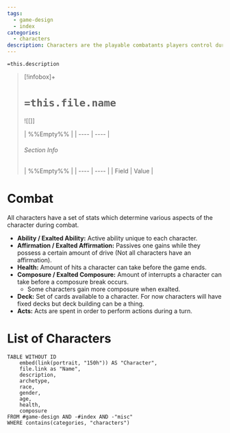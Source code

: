 ```yaml
---
tags:
  - game-design
  - index
categories:
  - characters
description: Characters are the playable combatants players control during battles. Each possesses a distinct set of advantages, allowing for strategic play and potentially dominating the fight.
---
```

`=this.description`

> [!infobox]+
> # `=this.file.name`
> ![[]]
> 
> | %%Empty%% |
> | ---- | ---- |
> ###### Section Info
> | %%Empty%% |
> | ---- | ---- |
> | Field | Value |

# 
# Combat

All characters have a set of stats which determine various aspects of the character during combat.

- **Ability / Exalted Ability:** Active ability unique to each character.
- **Affirmation / Exalted Affirmation:** Passives one gains while they possess a certain amount of drive (Not all characters have an affirmation).
- **Health:** Amount of hits a character can take before the game ends.
- **Composure / Exalted Composure:** Amount of interrupts a character can take before a composure break occurs.
	- Some characters gain more composure when exalted.
- **Deck:** Set of cards available to a character. For now characters will have fixed decks but deck building can be a thing.
- **Acts:** Acts are spent in order to perform actions during a turn.

# List of Characters

```dataview
TABLE WITHOUT ID
	embed(link(portrait, "150h")) AS "Character",
	file.link as "Name",
	description,
	archetype,
	race,
	gender,
	age,
	health,
	composure
FROM #game-design AND -#index AND -"misc"
WHERE contains(categories, "characters")
```